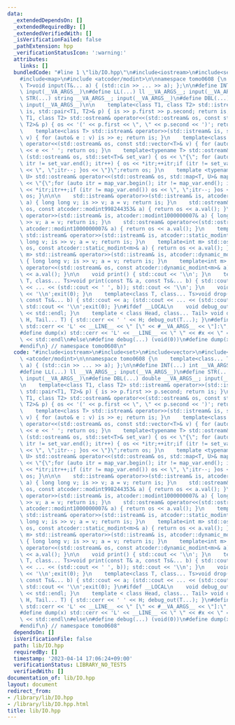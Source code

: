 ```yaml
---
data:
  _extendedDependsOn: []
  _extendedRequiredBy: []
  _extendedVerifiedWith: []
  _isVerificationFailed: false
  _pathExtension: hpp
  _verificationStatusIcon: ':warning:'
  attributes:
    links: []
  bundledCode: "#line 1 \"lib/IO.hpp\"\n#include<iostream>\n#include<set>\n#include<vector>\n\
    #include<map>\n#include <atcoder/modint>\n\nnamespace tomo0608 {\n    template<class...\
    \ T>void input(T&... a) { (std::cin >> ... >> a); };\n\n#define INT(...) int __VA_ARGS__;\
    \ input(__VA_ARGS__)\n#define LL(...) ll __VA_ARGS__; input(__VA_ARGS__)\n#define\
    \ STR(...) string __VA_ARGS__; input(__VA_ARGS__)\n#define DBL(...) double __VA_ARGS__;\
    \ input(__VA_ARGS__)\n\n    template<class T1, class T2> std::istream& operator>>(std::istream&\
    \ is, std::pair<T1, T2>& p) { is >> p.first >> p.second; return is; }\n    template<class\
    \ T1, class T2> std::ostream& operator<<(std::ostream& os, const std::pair<T1,\
    \ T2>& p) { os << '(' << p.first << \", \" << p.second << ')'; return os; }\n\
    \    template<class T> std::istream& operator>>(std::istream& is, std::vector<T>&\
    \ v) { for (auto& e : v) is >> e; return is; }\n    template<class T> std::ostream&\
    \ operator<<(std::ostream& os, const std::vector<T>& v) { for (auto& e : v) os\
    \ << e << ' '; return os; }\n    template<typename T> std::ostream& operator <<\
    \ (std::ostream& os, std::set<T>& set_var) { os << \"{\"; for (auto itr = set_var.begin();\
    \ itr != set_var.end(); itr++) { os << *itr;++itr;if (itr != set_var.end()) os\
    \ << \", \";itr--; }os << \"}\";return os; }\n    template <typename T, typename\
    \ U> std::ostream& operator<<(std::ostream& os, std::map<T, U>& map_var) { os\
    \ << \"{\";for (auto itr = map_var.begin(); itr != map_var.end(); itr++) { os\
    \ << *itr;itr++;if (itr != map_var.end()) os << \", \";itr--; }os << \"}\";return\
    \ os; }\n\n\n    std::istream& operator>>(std::istream& is, atcoder::modint998244353&\
    \ a) { long long v; is >> v; a = v; return is; }\n    std::ostream& operator<<(std::ostream&\
    \ os, const atcoder::modint998244353& a) { return os << a.val(); }\n    std::istream&\
    \ operator>>(std::istream& is, atcoder::modint1000000007& a) { long long v; is\
    \ >> v; a = v; return is; }\n    std::ostream& operator<<(std::ostream& os, const\
    \ atcoder::modint1000000007& a) { return os << a.val(); }\n    template<int m>\
    \ std::istream& operator>>(std::istream& is, atcoder::static_modint<m>& a) { long\
    \ long v; is >> v; a = v; return is; }\n    template<int m> std::ostream& operator<<(std::ostream&\
    \ os, const atcoder::static_modint<m>& a) { return os << a.val(); }\n    template<int\
    \ m> std::istream& operator>>(std::istream& is, atcoder::dynamic_modint<m>& a)\
    \ { long long v; is >> v; a = v; return is; }\n    template<int m> std::ostream&\
    \ operator<<(std::ostream& os, const atcoder::dynamic_modint<m>& a) { return os\
    \ << a.val(); }\n\n    void print() { std::cout << '\\n'; }\n    template<class\
    \ T, class... Ts>void print(const T& a, const Ts&... b) { std::cout << a; (std::cout\
    \ << ... << (std::cout << ' ', b)); std::cout << '\\n'; }\n    void drop() { std::cout\
    \ << '\\n';exit(0); }\n    template<class T, class... Ts>void drop(const T& a,\
    \ const Ts&... b) { std::cout << a; (std::cout << ... << (std::cout << ' ', b));\
    \ std::cout << '\\n';exit(0); }\n#ifdef __LOCAL\n    void debug_out() { std::cerr\
    \ << std::endl; }\n    template < class Head, class... Tail> void debug_out(Head\
    \ H, Tail... T) { std::cerr << ' ' << H; debug_out(T...); }\n#define debug(...)\
    \ std::cerr << 'L' << __LINE__ << \" [\" << #__VA_ARGS__ << \"]:\", debug_out(__VA_ARGS__)\n\
    #define dump(x) std::cerr << 'L' << __LINE__ << \" \" << #x << \" = \" << (x)\
    \ << std::endl\n#else\n#define debug(...) (void(0))\n#define dump(x) (void(0))\n\
    #endif\n} // namespace tomo0608\n"
  code: "#include<iostream>\n#include<set>\n#include<vector>\n#include<map>\n#include\
    \ <atcoder/modint>\n\nnamespace tomo0608 {\n    template<class... T>void input(T&...\
    \ a) { (std::cin >> ... >> a); };\n\n#define INT(...) int __VA_ARGS__; input(__VA_ARGS__)\n\
    #define LL(...) ll __VA_ARGS__; input(__VA_ARGS__)\n#define STR(...) string __VA_ARGS__;\
    \ input(__VA_ARGS__)\n#define DBL(...) double __VA_ARGS__; input(__VA_ARGS__)\n\
    \n    template<class T1, class T2> std::istream& operator>>(std::istream& is,\
    \ std::pair<T1, T2>& p) { is >> p.first >> p.second; return is; }\n    template<class\
    \ T1, class T2> std::ostream& operator<<(std::ostream& os, const std::pair<T1,\
    \ T2>& p) { os << '(' << p.first << \", \" << p.second << ')'; return os; }\n\
    \    template<class T> std::istream& operator>>(std::istream& is, std::vector<T>&\
    \ v) { for (auto& e : v) is >> e; return is; }\n    template<class T> std::ostream&\
    \ operator<<(std::ostream& os, const std::vector<T>& v) { for (auto& e : v) os\
    \ << e << ' '; return os; }\n    template<typename T> std::ostream& operator <<\
    \ (std::ostream& os, std::set<T>& set_var) { os << \"{\"; for (auto itr = set_var.begin();\
    \ itr != set_var.end(); itr++) { os << *itr;++itr;if (itr != set_var.end()) os\
    \ << \", \";itr--; }os << \"}\";return os; }\n    template <typename T, typename\
    \ U> std::ostream& operator<<(std::ostream& os, std::map<T, U>& map_var) { os\
    \ << \"{\";for (auto itr = map_var.begin(); itr != map_var.end(); itr++) { os\
    \ << *itr;itr++;if (itr != map_var.end()) os << \", \";itr--; }os << \"}\";return\
    \ os; }\n\n\n    std::istream& operator>>(std::istream& is, atcoder::modint998244353&\
    \ a) { long long v; is >> v; a = v; return is; }\n    std::ostream& operator<<(std::ostream&\
    \ os, const atcoder::modint998244353& a) { return os << a.val(); }\n    std::istream&\
    \ operator>>(std::istream& is, atcoder::modint1000000007& a) { long long v; is\
    \ >> v; a = v; return is; }\n    std::ostream& operator<<(std::ostream& os, const\
    \ atcoder::modint1000000007& a) { return os << a.val(); }\n    template<int m>\
    \ std::istream& operator>>(std::istream& is, atcoder::static_modint<m>& a) { long\
    \ long v; is >> v; a = v; return is; }\n    template<int m> std::ostream& operator<<(std::ostream&\
    \ os, const atcoder::static_modint<m>& a) { return os << a.val(); }\n    template<int\
    \ m> std::istream& operator>>(std::istream& is, atcoder::dynamic_modint<m>& a)\
    \ { long long v; is >> v; a = v; return is; }\n    template<int m> std::ostream&\
    \ operator<<(std::ostream& os, const atcoder::dynamic_modint<m>& a) { return os\
    \ << a.val(); }\n\n    void print() { std::cout << '\\n'; }\n    template<class\
    \ T, class... Ts>void print(const T& a, const Ts&... b) { std::cout << a; (std::cout\
    \ << ... << (std::cout << ' ', b)); std::cout << '\\n'; }\n    void drop() { std::cout\
    \ << '\\n';exit(0); }\n    template<class T, class... Ts>void drop(const T& a,\
    \ const Ts&... b) { std::cout << a; (std::cout << ... << (std::cout << ' ', b));\
    \ std::cout << '\\n';exit(0); }\n#ifdef __LOCAL\n    void debug_out() { std::cerr\
    \ << std::endl; }\n    template < class Head, class... Tail> void debug_out(Head\
    \ H, Tail... T) { std::cerr << ' ' << H; debug_out(T...); }\n#define debug(...)\
    \ std::cerr << 'L' << __LINE__ << \" [\" << #__VA_ARGS__ << \"]:\", debug_out(__VA_ARGS__)\n\
    #define dump(x) std::cerr << 'L' << __LINE__ << \" \" << #x << \" = \" << (x)\
    \ << std::endl\n#else\n#define debug(...) (void(0))\n#define dump(x) (void(0))\n\
    #endif\n} // namespace tomo0608"
  dependsOn: []
  isVerificationFile: false
  path: lib/IO.hpp
  requiredBy: []
  timestamp: '2023-04-14 17:06:24+09:00'
  verificationStatus: LIBRARY_NO_TESTS
  verifiedWith: []
documentation_of: lib/IO.hpp
layout: document
redirect_from:
- /library/lib/IO.hpp
- /library/lib/IO.hpp.html
title: lib/IO.hpp
---
```

